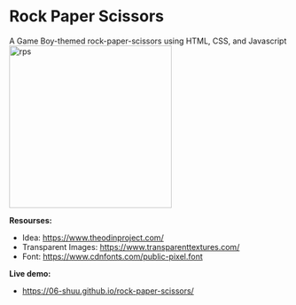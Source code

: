 # Rock Paper Scissors
A Game Boy-themed rock-paper-scissors using HTML, CSS, and Javascript
<img width="293" alt="rps" src="https://github.com/06-shuu/rock-paper-scissors/assets/154021913/88dec6db-0604-4d6b-a578-de3df48d73e6">

**Resourses:** 
 - Idea: https://www.theodinproject.com/
- Transparent Images: https://www.transparenttextures.com/
- Font: https://www.cdnfonts.com/public-pixel.font 

**Live demo:** 
- https://06-shuu.github.io/rock-paper-scissors/
